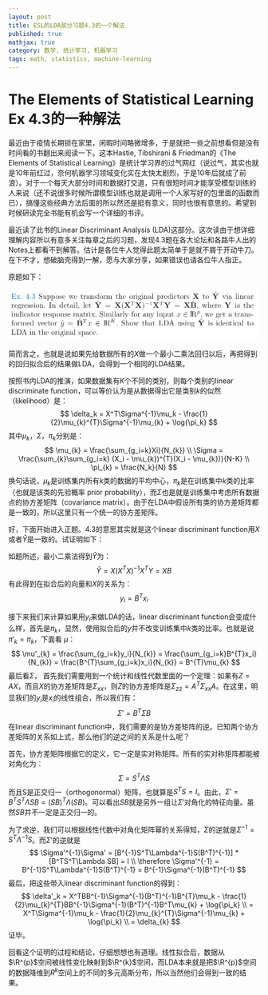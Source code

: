 ```yaml
---
layout: post
title: ESL的LDA部分习题4.3的一个解法
published: true
mathjax: true
category: 数学, 统计学习, 机器学习
tags: math, statistics, machine-learning
---
```


# The Elements of Statistical Learning Ex 4.3的一种解法

最近由于疫情长期锁在家里，闲暇时间略微增多，于是就把一些之前想看但是没有时间看的书翻出来阅读一下。这本Hastie, Tibshirani & Friedman的《The Elements of Statistical Learning》是统计学习界的过气网红（说过气，其实也就是10年前红过，奈何机器学习领域变化实在太快太剧烈，于是10年后就成了前浪）。对于一个每天大部分时间和数据打交道，只有很短时间才能享受模型训练的人来说（还不说很多时候所谓模型训练也就是调用一个人家写好的包里面的函数而已），搞懂这些经典方法后面的所以然还是挺有意义，同时也很有意思的。希望到时候研读完全书能有机会写一个详细的书评。

最近读了此书的Linear Discriminant Analysis (LDA)这部分。这次读由于想详细理解内容所以有意多关注每章之后的习题，发现4.3题在各大论坛和各路牛人出的Notes上都看不到解答。估计是各位牛人觉得此题太简单于是就不屑于开动牛刀。在下不才，想破脑壳得到一解，愿与大家分享，如果错误也请各位牛人指正。

原题如下：

![ELS Exercise 4.3](../images/2020_12_3/Ex43.png)

简而言之，也就是说如果先给数据所有的$X$做一个最小二乘法回归以后，再把得到的回归拟合后的结果做LDA，会得到一个相同的LDA结果。

按照书内LDA的推演，如果数据集有$K$个不同的类别，则每个类别的linear discriminate function，可以等价认为是从数据得出它是类别$k$的似然（likelihood）是：
$$
\delta_k = X^T\Sigma^{-1}\mu_k - \frac{1}{2}\mu_{k}^{T}\Sigma^{-1}\mu_{k} + \log{\pi_k}
$$
其中$\mu_{k}$，$\Sigma$，$\pi_{k}$分别是：
$$
\mu_{k} = \frac{\sum_{g_i=k}Xi}{N_{k}} \\
\Sigma = \frac{\sum_{k}\sum_{g_i=k} (X_i - \mu_{k})^{T}(X_i - \mu_{k})}{N-K} \\
\pi_{k} = \frac{N_k}{N}
$$
换句话说，$\mu_{k}$是训练集内所有$k$类的数据的平均中心，$\pi_k$是在训练集中$k$类的比率（也就是该类的先验概率 prior probability），而$\Sigma$也是就是训练集中考虑所有数据点的协方差矩阵（covariance matrix）。由于在LDA中假设所有类的协方差矩阵都是一致的，所以这里只有一个统一的协方差矩阵。

好，下面开始进入正题。4.3的意思其实就是这个linear discriminant function用$X$或者$\hat{Y}$是一致的。试证明如下：

如题所述，最小二乘法得到$\hat{Y}$为：
$$
\hat{Y} = X(X^TX)^{-1}X^TY = XB
$$
有此得到在拟合后的向量和$X$的关系为：
$$
y_{i} = B^{T}x_{i}
$$
 

接下来我们来计算如果用$y_i$来做LDA的话，linear discriminant function会变成什么样，首先是$\pi_{k}$，显然，使用拟合后的$y$并不改变训练集中$k$类的比率。也就是说$\pi'_{k} = \pi_{k}$，下面看 $\mu$：
$$
\mu'_{k} = \frac{\sum_{g_i=k}y_i}{N_{k}} = \frac{\sum_{g_i=k}B^{T}x_i}{N_{k}} = \frac{B^{T}\sum_{g_i=k}x_i}{N_{k}} = B^{T}\mu_{k}
$$
最后看$\Sigma$， 首先我们需要用到一个统计和线性代数里面的一个定理：如果有$Z=AX$，而且$X$的协方差矩阵是$\Sigma_{xx}$，则$Z$的协方差矩阵是$\Sigma_{zz} = A^T\Sigma_{xx}A$。在这里，明显我们的$y_i$是$x_i$的线性组合，所以我们有：
$$
\Sigma' = B^{T}\Sigma B
$$
在linear discriminant function中，我们需要的是协方差矩阵的逆。已知两个协方差矩阵的关系如上式，那么他们的逆之间的关系是什么呢？

首先，协方差矩阵根据它的定义，它一定是实对称矩阵。所有的实对称矩阵都能被对角化为：
$$
\Sigma = S^T\Lambda S
$$
而且S是正交归一（orthogonormal）矩阵，也就算是$S^TS = I$。由此，$\Sigma' = B^TS^T\Lambda SB = (SB)^T \Lambda (SB)$。可以看出$SB$就是另外一组让$\Sigma'$对角化的特征向量。虽然$SB$并不一定是正交归一的。

为了求逆，我们可以根据线性代数中对角化矩阵幂的关系得知，$\Sigma$的逆就是$\Sigma^{-1} = S^T\Lambda^{-1}S$。而$\Sigma'$的逆就是
$$
\Sigma'^{-1}\Sigma' = [B^{-1}S^T\Lambda^{-1}S(B^T)^{-1}] * [B^TS^T\Lambda SB] = I \\
\therefore \Sigma'^{-1} = B^{-1}S^T\Lambda^{-1}S(B^T)^{-1} = B^{-1}\Sigma^{-1}(B^T)^{-1}
$$
最后，把这些带入linear discriminant function的得到：
$$
\delta'_k = X^TBB^{-1}\Sigma^{-1}(B^T)^{-1}B^{T}\mu_k - \frac{1}{2}\mu_{k}^{T}BB^{-1}\Sigma^{-1}(B^T)^{-1}B^T\mu_{k} + \log{\pi_k} \\
= X^T\Sigma^{-1}\mu_k - \frac{1}{2}\mu_{k}^{T}\Sigma^{-1}\mu_{k} + \log{\pi_k} \\
= \delta_{k}
$$
证毕。

回看这个证明的过程和结论，仔细想想也有道理。线性拟合后，数据从$\R^{p}$空间被线性变化映射到$\R^{k}$空间，而LDA本来就是把$\R^{p}$空间的数据降维到$R^{k}$空间上的不同的多元高斯分布，所以当然他们会得到一致的结果。